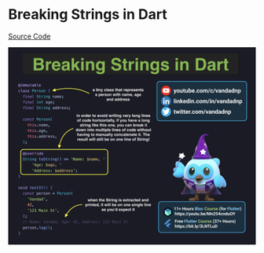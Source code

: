 # Breaking Strings in Dart

[Source Code](breaking-strings-in-dart.dart)

![](breaking-strings-in-dart.jpg)
